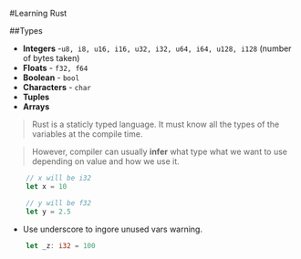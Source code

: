 #Learning Rust

##Types

* **Integers** -`u8, i8, u16, i16, u32, i32, u64, i64, u128, i128` (number of bytes taken)
* **Floats** - `f32, f64`
* **Boolean** - `bool`
* **Characters** - `char`
* **Tuples**
* **Arrays**
  
>Rust is a staticly typed language. It must know all the types of the variables at the compile time.

>However, compiler can usually **infer** what type what we want to use depending on value and how we use it.

```rust
    // x will be i32
    let x = 10

    // y will be f32
    let y = 2.5
```

* Use underscore to ingore unused vars warning.

```rust
    let _z: i32 = 100
```